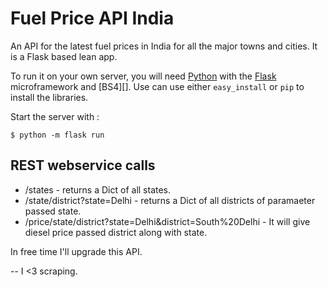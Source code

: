Fuel Price API India 
=============

An API for the latest fuel prices in India for all the major towns and cities. 
It is a Flask based lean app. 

To run it on your own server, you will need [Python][] with the [Flask][] microframework and [BS4][]. 
Use can use either `easy_install` or `pip` to install the libraries. 

Start the server with : 

    $ python -m flask run

[Python]: http://python.org/
[Flask]: http://flask.pocoo.org/
[Beautifulsoup4]: https://pypi.org/project/beautifulsoup4/

REST webservice calls
---------------------

- /states - returns a Dict of all states. 
- /state/district?state=Delhi - returns a Dict of all districts of paramaeter passed state. 
- /price/state/district?state=Delhi&district=South%20Delhi - It will give diesel price passed district along with state. 

In free time I'll upgrade this API.

--
I <3 scraping. 
